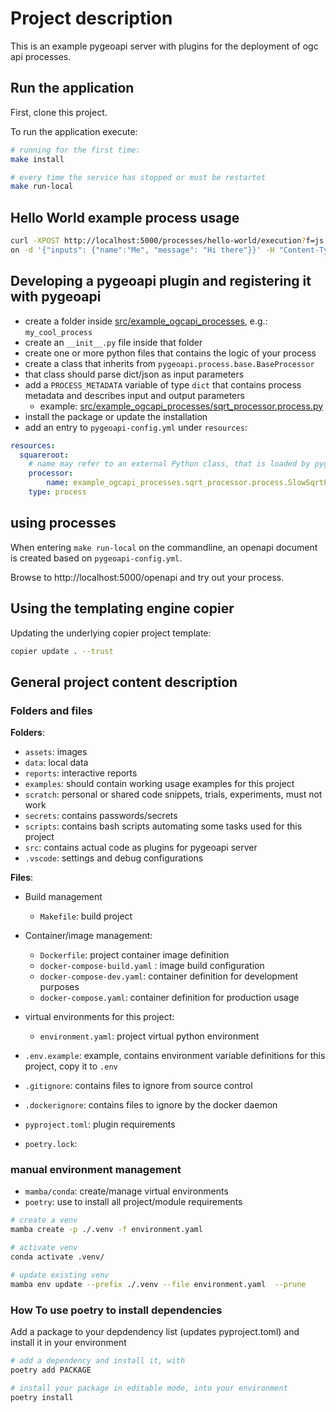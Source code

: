 # Project description
This is an example pygeoapi server with plugins for the deployment of ogc api processes.

## Run the application
First, clone this project.

To run the application execute:

```bash
# running for the first time:
make install
```

```bash
# every time the service has stopped or must be restartet
make run-local
```
## Hello World example process usage

```bash
curl -XPOST http://localhost:5000/processes/hello-world/execution?f=js
on -d '{"inputs": {"name":"Me", "message": "Hi there"}}' -H "Content-Type: application/json"
```


## Developing a pygeoapi plugin and registering it with pygeoapi

* create a folder inside [src/example_ogcapi_processes](src/example_ogcapi_processes), e.g.: `my_cool_process`
* create an `__init__.py` file inside that folder
* create one or more python files that contains the logic of your process
* create a class that inherits from `pygeoapi.process.base.BaseProcessor`
* that class should parse dict/json as input parameters
* add a `PROCESS_METADATA` variable of type `dict` that contains process metadata and describes input and output parameters
    * example: [src/example_ogcapi_processes/sqrt_processor.process.py](src/example_ogcapi_processes/sqrt_processor.process.py)
* install the package or update the installation
* add an entry to `pygeoapi-config.yml` under `resources`:

```yaml
resources:
  squareroot:
    # name may refer to an external Python class, that is loaded by pygeoapi at runtime
    processor:
        name: example_ogcapi_processes.sqrt_processor.process.SlowSqrtProcessor
    type: process
```

## using processes
When entering `make run-local` on the commandline, an openapi document is created based on `pygeoapi-config.yml`.

Browse to http://localhost:5000/openapi and try out your process.

## Using the templating engine copier

Updating the underlying copier project template:

```bash
copier update . --trust
```

## General project content description

### Folders and files

**Folders**:

- `assets`: images
- `data`: local data
- `reports`: interactive reports
- `examples`: should contain working usage examples for this project
- `scratch`: personal or shared code snippets, trials, experiments, must not work
- `secrets`: contains passwords/secrets
- `scripts`: contains bash scripts automating some tasks used for this project
- `src`: contains actual code as plugins for pygeoapi server
- `.vscode`: settings and debug configurations

**Files**:
- Build management
    * `Makefile`: build project

- Container/image management:
    * `Dockerfile`: project container image definition
    * `docker-compose-build.yaml` : image build configuration
    * `docker-compose-dev.yaml`: container definition for development purposes
    * `docker-compose.yaml`: container definition for production usage

- virtual environments for this project:
    * `environment.yaml`: project virtual python environment

- `.env.example`: example, contains environment variable definitions for this project, copy it to `.env`
- `.gitignore`: contains files to ignore from source control
- `.dockerignore`: contains files to ignore by the docker daemon
- `pyproject.toml`: plugin requirements
- `poetry.lock`:

### manual environment management
- `mamba/conda`: create/manage virtual environments
- `poetry`: use to install all project/module requirements

```bash
# create a venv
mamba create -p ./.venv -f environment.yaml
```

```bash
# activate venv
conda activate .venv/
```

```bash
# update existing venv
mamba env update --prefix ./.venv --file environment.yaml  --prune
```

### How To use poetry to install dependencies

Add a package to your depdendency list (updates pyproject.toml) and install it in your environment
```bash
# add a dependency and install it, with
poetry add PACKAGE
```

```bash
# install your package in editable mode, into your environment
poetry install
```
